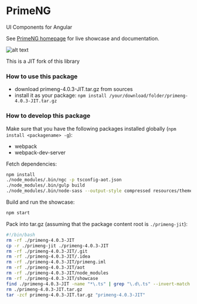 # PrimeNG
UI Components for Angular

See [PrimeNG homepage](http://www.primefaces.org/primeng) for live showcase and documentation.

![alt text](http://www.primefaces.org/primeng/showcase/resources/images/primeng-sidebar.svg "PrimeNG")

This is a JIT fork of this library

### How to use this package

- download primeng-4.0.3-JIT.tar.gz from sources
- install it as your package: `npm install /your/download/folder/primeng-4.0.3-JIT.tar.gz`

### How to develop this package
Make sure that you have the following packages installed globally (`npm install <packagename> -g`):
- webpack
- webpack-dev-server

Fetch dependencies:
```bash
npm install
./node_modules/.bin/ngc -p tsconfig-aot.json
./node_modules/.bin/gulp build
./node_modules/.bin/node-sass --output-style compressed resources/themes/vincent/theme.scss > resources/themes/vincent/theme.css
```
Build and run the showcase:
```bash
npm start
```
Pack into tar.gz (assuming that the package content root is `./primeng-jit`):
```bash
#!/bin/bash
rm -rf ./primeng-4.0.3-JIT
cp -r ./primeng-jit ./primeng-4.0.3-JIT
rm -rf ./primeng-4.0.3-JIT/.git
rm -rf ./primeng-4.0.3-JIT/.idea
rm -rf ./primeng-4.0.3-JIT/primeng.iml
rm -rf ./primeng-4.0.3-JIT/aot
rm -rf ./primeng-4.0.3-JIT/node_modules
rm -rf ./primeng-4.0.3-JIT/showcase
find ./primeng-4.0.3-JIT -name "*\.ts" | grep "\.d\.ts" --invert-match | xargs rm
rm ./primeng-4.0.3-JIT.tar.gz
tar -zcf primeng-4.0.3-JIT.tar.gz "primeng-4.0.3-JIT"
```
